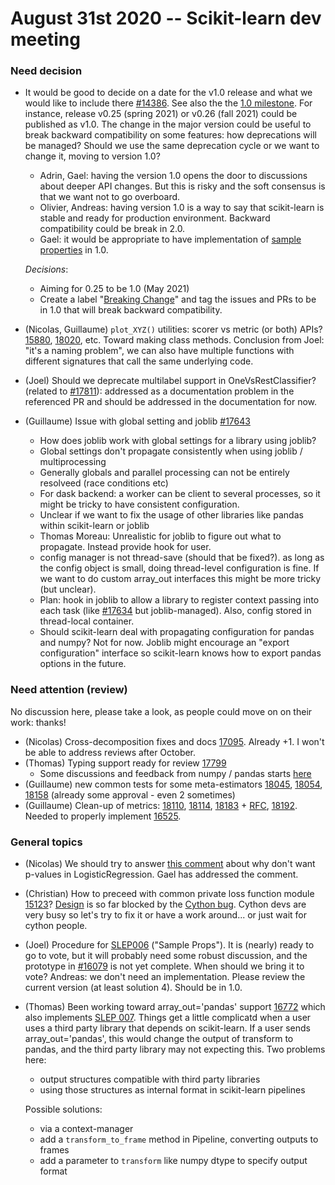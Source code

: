 # August 31st 2020 -- Scikit-learn dev meeting

### Need decision

- It would be good to decide on a date for the v1.0 release and what we would like to include there
[#14386](https://github.com/scikit-learn/scikit-learn/issues/14386#issuecomment-678121291).
See also the the [1.0 milestone](https://github.com/scikit-learn/scikit-learn/milestone/9).
For instance, release v0.25 (spring 2021) or v0.26 (fall 2021) could be published as v1.0.
The change in the major version could be useful to break backward compatibility on some features: how deprecations will be managed?
Should we use the same deprecation cycle or we want to change it, moving to version 1.0?
  - Adrin, Gael: having the version 1.0 opens the door to discussions about deeper API changes.
  But this is risky and the soft consensus is that we want not to go overboard.
  - Olivier, Andreas: having version 1.0 is a way to say that scikit-learn is stable and ready for
  production environment. Backward compatibility could be break in 2.0. 
  - Gael: it would be appropriate to have implementation of [sample properties](https://github.com/scikit-learn/enhancement_proposals/pull/16) in 1.0.

  *Decisions*:
    - Aiming for 0.25 to be 1.0 (May 2021)
    - Create a label "[Breaking Change](https://github.com/scikit-learn/scikit-learn/labels/Breaking%20Change)" and tag the issues and PRs to be in 1.0 that will break backward compatibility. 

- (Nicolas, Guillaume) `plot_XYZ()` utilities: scorer vs metric (or both) APIs?
[15880](https://github.com/scikit-learn/scikit-learn/issues/15880),
[18020](https://github.com/scikit-learn/scikit-learn/pull/18020), etc.
Toward making class methods.
Conclusion from Joel: "it's a naming problem", we can also have multiple functions with different signatures that call the same underlying code.

- (Joel) Should we deprecate multilabel support in OneVsRestClassifier? (related to [#17811](https://github.com/scikit-learn/scikit-learn/pull/17811)):
addressed as a documentation problem in the referenced PR and should be addressed in the documentation for now.

- (Guillaume) Issue with global setting and joblib [#17643](https://github.com/scikit-learn/scikit-learn/pull/17634)
    - How does joblib work with global settings for a library using joblib?
    - Global settings don't propagate consistently when using joblib / multiprocessing
    - Generally globals and parallel processing can not be entirely resolveed (race conditions etc)
    - For dask backend: a worker can be client to several processes, so it might be tricky to have consistent configuration.
    - Unclear if we want to fix the usage of other libraries like pandas within scikit-learn or joblib
    - Thomas Moreau: Unrealistic for joblib to figure out what to propagate. Instead provide hook for user.
    - config manager is not thread-save (should that be fixed?). as long as the config object is small, doing thread-level configuration is fine. If we want to do custom array_out interfaces this might be more tricky (but unclear).
    - Plan: hook in joblib to allow a library to register context passing into each task (like [#17634](https://github.com/scikit-learn/scikit-learn/pull/17634) but joblib-managed). Also, config stored in thread-local container.
    - Should scikit-learn deal with propagating configuration for pandas and numpy? Not for now. Joblib might encourage an "export configuration" interface so scikit-learn knows how to export pandas options in the future.

### Need attention (review)
No discussion here, please take a look, as people could move on on their work: thanks!

- (Nicolas) Cross-decomposition fixes and docs [17095](https://github.com/scikit-learn/scikit-learn/pull/17095). Already +1.
I won't be able to address reviews after October.
- (Thomas) Typing support ready for review [17799](https://github.com/scikit-learn/scikit-learn/pull/17799)
    - Some discussions and feedback from numpy / pandas starts [here](https://github.com/scikit-learn/scikit-learn/issues/16705#issuecomment-683477933)
- (Guillaume) new common tests for some meta-estimators [18045](https://github.com/scikit-learn/scikit-learn/pull/18045),
[18054](https://github.com/scikit-learn/scikit-learn/pull/18054), [18158](https://github.com/scikit-learn/scikit-learn/pull/18158)
(already some approval - even 2 sometimes)
- (Guillaume) Clean-up of metrics: [18110](https://github.com/scikit-learn/scikit-learn/pull/18110),
[18114](https://github.com/scikit-learn/scikit-learn/pull/18114),
[18183](https://github.com/scikit-learn/scikit-learn/pull/18183) + [RFC](https://github.com/scikit-learn/scikit-learn/issues/18307),
[18192](https://github.com/scikit-learn/scikit-learn/pull/18192).
Needed to properly implement [16525](https://github.com/scikit-learn/scikit-learn/pull/16525).

### General topics

- (Nicolas) We should try to answer [this comment](https://github.com/scikit-learn/scikit-learn/issues/16802#issuecomment-619472878)
about why don't want p-values in LogisticRegression. Gael has addressed the comment.

- (Christian) How to preceed with common private loss function module [15123](https://github.com/scikit-learn/scikit-learn/issues/15123)?
[Design](https://github.com/scikit-learn/scikit-learn/issues/15123#issuecomment-635232901) is so far blocked by the
[Cython bug](https://github.com/cython/cython/issues/3607).
Cython devs are very busy so let's try to fix it or have a work around... or just wait for cython people.

- (Joel) Procedure for [SLEP006](https://scikit-learn-enhancement-proposals.readthedocs.io/en/latest/slep006/proposal.html) ("Sample Props").
It is (nearly) ready to go to vote, but it will probably need some robust discussion, and the prototype in
[#16079](https://github.com/scikit-learn/scikit-learn/pull/16079) is not yet complete. When should we bring it to vote?
Andreas: we don't need an implementation.
Please review the current version (at least solution 4). Should be in 1.0.

- (Thomas) Been working toward array_out='pandas' support [16772](https://github.com/scikit-learn/scikit-learn/pull/16772)
which also implements [SLEP 007](https://scikit-learn-enhancement-proposals.readthedocs.io/en/latest/slep007/proposal.html).
Things get a little complicatd when a user uses a third party library that depends on scikit-learn.
If a user sends array_out='pandas', this would change the output of transform to pandas, and the third party library may not expecting this.
Two problems here:
  - output structures compatible with third party libraries
  - using those structures as internal format in scikit-learn pipelines

  Possible solutions:
  - via a context-manager
  - add a `transform_to_frame` method in Pipeline, converting outputs to frames
  - add a parameter to `transform` like numpy dtype to specify output format
